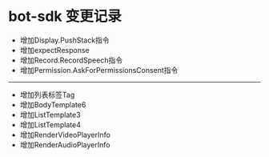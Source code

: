 # bot-sdk 变更记录

* 增加Display.PushStack指令
* 增加expectResponse
* 增加Record.RecordSpeech指令
* 增加Permission.AskForPermissionsConsent指令
*** 
* 增加列表标签Tag
* 增加BodyTemplate6
* 增加ListTemplate3
* 增加ListTemplate4
* 增加RenderVideoPlayerInfo
* 增加RenderAudioPlayerInfo